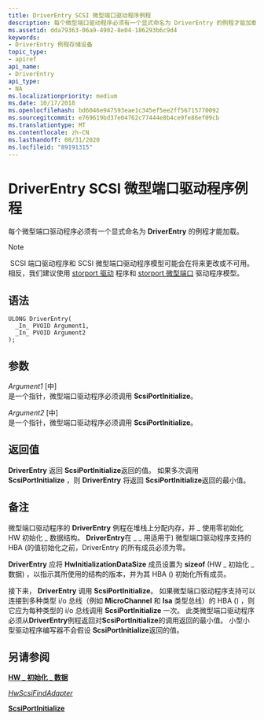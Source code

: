 ```yaml
---
title: DriverEntry SCSI 微型端口驱动程序例程
description: 每个微型端口驱动程序必须有一个显式命名为 DriverEntry 的例程才能加载。请注意，SCSI 端口驱动程序和 SCSI 微型端口驱动程序模型可能会在将来更改或不可用。
ms.assetid: dda79363-06a9-4902-8e04-186293b6c9d4
keywords:
- DriverEntry 例程存储设备
topic_type:
- apiref
api_name:
- DriverEntry
api_type:
- NA
ms.localizationpriority: medium
ms.date: 10/17/2018
ms.openlocfilehash: bd6046e947593eae1c345ef5ee2ff56715770092
ms.sourcegitcommit: e769619bd37e04762c77444e8b4ce9fe86ef09cb
ms.translationtype: MT
ms.contentlocale: zh-CN
ms.lasthandoff: 08/31/2020
ms.locfileid: "89191315"
---
```

# <a name="driverentry-of-scsi-miniport-driver-routine"></a>DriverEntry SCSI 微型端口驱动程序例程


每个微型端口驱动程序必须有一个显式命名为 **DriverEntry** 的例程才能加载。

> [!NOTE]
> SCSI 端口驱动程序和 SCSI 微型端口驱动程序模型可能会在将来更改或不可用。 相反，我们建议使用 [storport 驱动](https://docs.microsoft.com/windows-hardware/drivers/storage/storport-driver) 程序和 [storport 微型端口](./storport-miniport-drivers.md) 驱动程序模型。

 

<a name="syntax"></a>语法
------

```ManagedCPlusPlus
ULONG DriverEntry(
  _In_ PVOID Argument1,
  _In_ PVOID Argument2
);
```

<a name="parameters"></a>参数
----------

*Argument1* \[中\]  
是一个指针，微型端口驱动程序必须调用 **ScsiPortInitialize**。

*Argument2* \[中\]  
是一个指针，微型端口驱动程序必须调用 **ScsiPortInitialize**。

<a name="return-value"></a>返回值
------------

**DriverEntry** 返回 **ScsiPortInitialize**返回的值。 如果多次调用 **ScsiPortInitialize** ，则 **DriverEntry** 将返回 **ScsiPortInitialize**返回的最小值。

<a name="remarks"></a>备注
-------

微型端口驱动程序的 **DriverEntry** 例程在堆栈上分配内存，并 \_ 使用零初始化 HW 初始化 \_ 数据结构。 **DriverEntry**在 \_ \_ 用适用于) 微型端口驱动程序支持的 HBA (的值初始化之前，DriverEntry 的所有成员必须为零。

**DriverEntry** 应将 **HwInitializationDataSize** 成员设置为 **sizeof** (HW \_ 初始化 \_ 数据) ，以指示其所使用的结构的版本，并为其 HBA () 初始化所有成员。

接下来， **DriverEntry** 调用 **ScsiPortInitialize**。 如果微型端口驱动程序支持可以连接到多种类型 i/o 总线（例如 **MicroChannel** 和 **Isa** 类型总线）的 HBA () ，则它应为每种类型的 i/o 总线调用 **ScsiPortInitialize** 一次。 此类微型端口驱动程序必须从**DriverEntry**例程返回对**ScsiPortInitialize**的调用返回的最小值。 小型小型驱动程序编写器不会假设 **ScsiPortInitialize**返回的值。

## <a name="span-idsee_alsospansee-also"></a><span id="see_also"></span>另请参阅


[**HW \_ 初始化 \_ 数据**](/windows-hardware/drivers/ddi/srb/ns-srb-_hw_initialization_data)

[*HwScsiFindAdapter*](/previous-versions/windows/hardware/drivers/ff557300(v=vs.85))

[**ScsiPortInitialize**](/windows-hardware/drivers/ddi/srb/nf-srb-scsiportinitialize)

 

